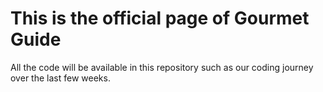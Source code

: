 <h1> This is the official page of Gourmet Guide</h1>

All the code will be available in this repository such as our coding journey over the last few weeks.
